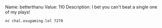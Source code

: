 Name: betterthanu
Value: 110
Description: I bet you can't beat a single one of my plays!

`nc chal.osugaming.lol 7279`

